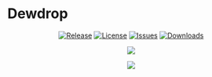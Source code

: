 # Dewdrop

<div align="center">

[![Release](https://img.shields.io/github/v/release/Fleuronic/Dewdrop?cache-seconds=0)](https://github.com/Fleuronic/Dewdrop/releases/latest)
[![License](https://img.shields.io/badge/license-MIT-lightgrey.svg)](https://raw.githubusercontent.com/Fleuronic/Dewdrop/main/LICENSE)
[![Issues](https://img.shields.io/github/issues/Fleuronic/Dewdrop?logo=github&cache-seconds=0)](https://github.com/Fleuronic/Dewdrop/issues)
[![Downloads](https://img.shields.io/github/downloads/Fleuronic/Dewdrop/total?cache-seconds=0)](https://github.com/Fleuronic/Dewdrop/releases)

[![](https://img.shields.io/endpoint?url=https%3A%2F%2Fswiftpackageindex.com%2Fapi%2Fpackages%2FFleuronic%2FDewdrop%2Fbadge%3Ftype%3Dplatforms)](https://swiftpackageindex.com/Fleuronic/Dewdrop)

[![](https://img.shields.io/endpoint?url=https%3A%2F%2Fswiftpackageindex.com%2Fapi%2Fpackages%2FFleuronic%2FDewdrop%2Fbadge%3Ftype%3Dswift-versions)](https://swiftpackageindex.com/Fleuronic/Dewdrop)

</div>
